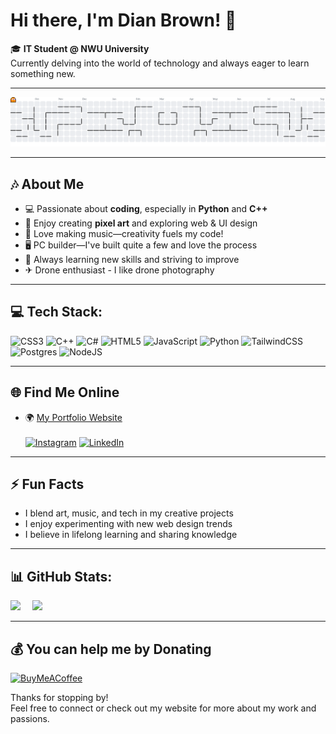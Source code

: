 # Hi there, I'm Dian Brown! 👋

🎓 **IT Student @ NWU University**  
Currently delving into the world of technology and always eager to learn something new.

---

<picture>
    <source media="(prefers-color-scheme: dark)" srcset="https://raw.githubusercontent.com/dianbrown/dianbrown/output/pacman-contribution-graph-dark.svg">
    <source media="(prefers-color-scheme: light)" srcset="https://raw.githubusercontent.com/dianbrown/dianbrown/output/pacman-contribution-graph.svg">
    <img alt="pacman contribution graph" src="https://raw.githubusercontent.com/dianbrown/dianbrown/output/pacman-contribution-graph.svg">
</picture>

---

## 🎶 About Me

- 💻 Passionate about **coding**, especially in **Python** and **C++**
- 🎨 Enjoy creating **pixel art** and exploring web & UI design
- 🎵 Love making music—creativity fuels my code!
- 🖥️ PC builder—I've built quite a few and love the process
- 🚀 Always learning new skills and striving to improve
- ✈︎ Drone enthusiast - I like drone photography

---

## 💻 Tech Stack:
![CSS3](https://img.shields.io/badge/css3-%231572B6.svg?style=for-the-badge&logo=css3&logoColor=white) ![C++](https://img.shields.io/badge/c++-%2300599C.svg?style=for-the-badge&logo=c%2B%2B&logoColor=white) ![C#](https://img.shields.io/badge/c%23-%23239120.svg?style=for-the-badge&logo=csharp&logoColor=white) ![HTML5](https://img.shields.io/badge/html5-%23E34F26.svg?style=for-the-badge&logo=html5&logoColor=white) ![JavaScript](https://img.shields.io/badge/javascript-%23323330.svg?style=for-the-badge&logo=javascript&logoColor=%23F7DF1E) ![Python](https://img.shields.io/badge/python-3670A0?style=for-the-badge&logo=python&logoColor=ffdd54) ![TailwindCSS](https://img.shields.io/badge/tailwindcss-%2338B2AC.svg?style=for-the-badge&logo=tailwind-css&logoColor=white) ![Postgres](https://img.shields.io/badge/postgres-%23316192.svg?style=for-the-badge&logo=postgresql&logoColor=white) ![NodeJS](https://img.shields.io/badge/node.js-6DA55F?style=for-the-badge&logo=node.js&logoColor=white)

---

## 🌐 Find Me Online

- 🌍 [My Portfolio Website](https://dianbrown.github.io/Portfolio/) <br/><br/>
[![Instagram](https://img.shields.io/badge/Instagram-%23E4405F.svg?logo=Instagram&logoColor=white)](https://instagram.com/dianbrown20) [![LinkedIn](https://img.shields.io/badge/LinkedIn-%230077B5.svg?logo=linkedin&logoColor=white)](https://linkedin.com/in/dianbrown) 

---

## ⚡ Fun Facts

- I blend art, music, and tech in my creative projects
- I enjoy experimenting with new web design trends
- I believe in lifelong learning and sharing knowledge

---

## 📊 GitHub Stats:
![](https://github-readme-stats.vercel.app/api?username=dianbrown&theme=dark&hide_border=false&include_all_commits=false&count_private=false)&nbsp;&nbsp;&ensp;
![](https://github-readme-stats.vercel.app/api/top-langs/?username=dianbrown&theme=dark&hide_border=false&include_all_commits=false&count_private=false&layout=compact)

---

## 💰 You can help me by Donating
[![BuyMeACoffee](https://img.shields.io/badge/Buy%20Me%20a%20Coffee-ffdd00?style=for-the-badge&logo=buy-me-a-coffee&logoColor=black)](https://buymeacoffee.com/dianbrown) 

Thanks for stopping by!  
Feel free to connect or check out my website for more about my work and passions.

